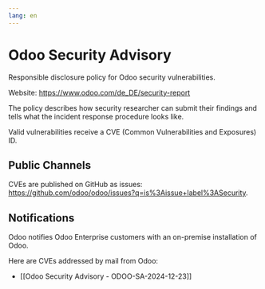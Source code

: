```yaml
---
lang: en
---
```

# Odoo Security Advisory

Responsible disclosure policy for Odoo security vulnerabilities.

Website: <https://www.odoo.com/de_DE/security-report>

The policy describes how security researcher can submit their findings and tells what the incident response procedure looks like.

Valid vulnerabilities receive a CVE (Common Vulnerabilities and Exposures) ID.

## Public Channels

CVEs are published on GitHub as issues: <https://github.com/odoo/odoo/issues?q=is%3Aissue+label%3ASecurity>.

## Notifications

Odoo notifies Odoo Enterprise customers with an on-premise installation of Odoo.

Here are CVEs addressed by mail from Odoo:

* [[Odoo Security Advisory - ODOO-SA-2024-12-23]]

